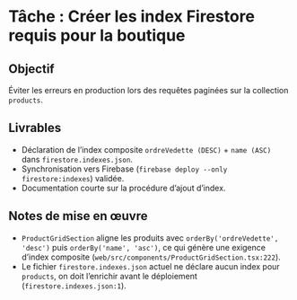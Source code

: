 # Tâche : Créer les index Firestore requis pour la boutique

## Objectif
Éviter les erreurs en production lors des requêtes paginées sur la collection `products`.

## Livrables
- Déclaration de l’index composite `ordreVedette (DESC)` + `name (ASC)` dans `firestore.indexes.json`.
- Synchronisation vers Firebase (`firebase deploy --only firestore:indexes`) validée.
- Documentation courte sur la procédure d’ajout d’index.

## Notes de mise en œuvre
- `ProductGridSection` aligne les produits avec `orderBy('ordreVedette', 'desc')` puis `orderBy('name', 'asc')`, ce qui génère une exigence d’index composite (`web/src/components/ProductGridSection.tsx:222`).
- Le fichier `firestore.indexes.json` actuel ne déclare aucun index pour `products`, on doit l’enrichir avant le déploiement (`firestore.indexes.json:1`).

